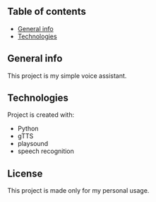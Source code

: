 ## Table of contents
* [General info](#general-info)
* [Technologies](#technologies)
## General info

This project is my simple voice assistant.
## Technologies
Project is created with:
* Python
* gTTS
* playsound
* speech recognition
## License
This project is made only for my personal usage.